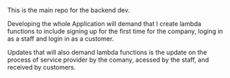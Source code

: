 This is the main repo for the backend dev. 

Developing the whole Application will demand that I create lambda functions to include
signing up for the first time for the company, loging in as a staff and login in as a customer.

Updates that will also demand lambda functions is the update on the process of service provider 
by the comany, acessed by the staff, and received by customers.
